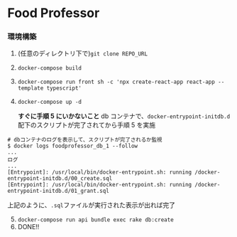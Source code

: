 # Food Professor

### 環境構築

1. (任意のディレクトリ下で)`git clone REPO_URL`
2. `docker-compose build`
3. `docker-compose run front sh -c 'npx create-react-app react-app --template typescript'`
4. `docker-compose up -d`

   **すぐに手順 5 にいかないこと**
   db コンテナで、`docker-entrypoint-initdb.d`配下のスクリプトが完了されてから手順 5 を実施

```
# dbコンテナのログを表示して、スクリプトが完了されるか監視
$ docker logs foodprofessor_db_1 --follow
...
ログ
...
[Entrypoint]: /usr/local/bin/docker-entrypoint.sh: running /docker-entrypoint-initdb.d/00_create.sql
[Entrypoint]: /usr/local/bin/docker-entrypoint.sh: running /docker-entrypoint-initdb.d/01_grant.sql
```

上記のように、`.sql`ファイルが実行された表示が出れば完了

5. `docker-compose run api bundle exec rake db:create`
6. DONE!!